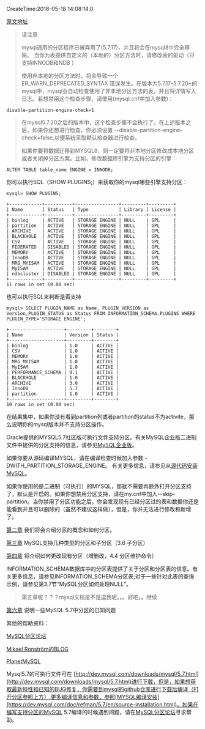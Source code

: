 CreateTime:2018-05-18 14:08:14.0

[原文地址](https://dev.mysql.com/doc/refman/5.7/en/partitioning.html)

> 请注意
>
> mysql通用的分区程序已被弃用了(5.7.17)，并且将会在mysql8中完全移除。
> 当你为表提供自定义的（本地的）分区方法时，请修改表的驱动（只支持INNODB和NDB ）
> 
> 使用非本地的分区方法时，将会导致一个 ER_WARN_DEPRECATED_SYNTAX 错误发生。在版本为5.7.17-5.7.20~的mysql中，mysql会自动检查使用了非本地分区方法的表，并且将详情写入日志。若想禁用这个检查步骤，请使用(mysql.cnf中加入参数)：

    disable-partition-engine-check=1

> 在mysql5.7.20之后的版本中，这个检查步骤不会执行了。在上述版本之后，如果你还想进行检查，你必须设置 --disable-partition-engine-check=false,以便系统采取默认检查器进行检查。
>
> 如果你要将数据迁移到MYSQL8，则一定要将非本地分区修改成本地分区或者关闭掉分区方案。比如，修改数据库引擎为支持分区的引擎：
    
    ALTER TABLE table_name ENGINE = INNODB;

你可以执行SQL（SHOW PLUGINS;）来获取你的mysql哪些引擎支持分区：

```
mysql> SHOW PLUGINS;

+------------+----------+----------------+---------+---------+
| Name       | Status   | Type           | Library | License |
+------------+----------+----------------+---------+---------+
| binlog     | ACTIVE   | STORAGE ENGINE | NULL    | GPL     |
| partition  | ACTIVE   | STORAGE ENGINE | NULL    | GPL     |
| ARCHIVE    | ACTIVE   | STORAGE ENGINE | NULL    | GPL     |
| BLACKHOLE  | ACTIVE   | STORAGE ENGINE | NULL    | GPL     |
| CSV        | ACTIVE   | STORAGE ENGINE | NULL    | GPL     |
| FEDERATED  | DISABLED | STORAGE ENGINE | NULL    | GPL     |
| MEMORY     | ACTIVE   | STORAGE ENGINE | NULL    | GPL     |
| InnoDB     | ACTIVE   | STORAGE ENGINE | NULL    | GPL     |
| MRG_MYISAM | ACTIVE   | STORAGE ENGINE | NULL    | GPL     |
| MyISAM     | ACTIVE   | STORAGE ENGINE | NULL    | GPL     |
| ndbcluster | DISABLED | STORAGE ENGINE | NULL    | GPL     |
+------------+----------+----------------+---------+---------+
11 rows in set (0.00 sec)
```
也可以执行SQL来判断是否支持

```
mysql> SELECT PLUGIN_NAME as Name, PLUGIN_VERSION as Version,PLUGIN_STATUS as Status FROM INFORMATION_SCHEMA.PLUGINS WHERE PLUGIN_TYPE='STORAGE ENGINE';

+--------------------+---------+--------+
| Name               | Version | Status |
+--------------------+---------+--------+
| binlog             | 1.0     | ACTIVE |
| CSV                | 1.0     | ACTIVE |
| MEMORY             | 1.0     | ACTIVE |
| MRG_MYISAM         | 1.0     | ACTIVE |
| MyISAM             | 1.0     | ACTIVE |
| PERFORMANCE_SCHEMA | 0.1     | ACTIVE |
| BLACKHOLE          | 1.0     | ACTIVE |
| ARCHIVE            | 3.0     | ACTIVE |
| InnoDB             | 5.7     | ACTIVE |
| partition          | 1.0     | ACTIVE |
+--------------------+---------+--------+
10 rows in set (0.00 sec)
```

在结果集中，如果你没有看到partition列或者partition的status不为activite，那么说明你的mysql版本并不支持分区操作。

Oracle提供的MYSQL5.7社区版可执行文件支持分区。有关MySQL企业版二进制文件中提供的分区支持的信息，请参见[MySQL企业版](https://dev.mysql.com/doc/refman/5.7/en/mysql-enterprise.html)。

如果你要从源码编译MYSQL，请在编译检查时候加入参数 -DWITH_PARTITION_STORAGE_ENGINE。
有关更多信息，请参见从[源代码安装MySQL](https://dev.mysql.com/doc/refman/5.7/en/source-installation.html)。

如果你使用的是二进制（可执行）的MYSQL，那就不需要再额外打开分区支持了，默认是开启的。如果你想禁用分区支持，请在my.cnf中加入--skip-partition。当你禁用了分区功能之后，你会发现现有已经分区过的表和数据你还是能看到并且可以删除的（虽然不建议这样做），但是，你并无法进行修改和新增了。

[第二章](https://dev.mysql.com/doc/mysql-partitioning-excerpt/5.7/en/partitioning-overview.html) 我们将会介绍分区的概念和如何分区。

[第三章](https://dev.mysql.com/doc/mysql-partitioning-excerpt/5.7/en/partitioning-types.html)  MySQL支持几种类型的分区和子分区（3.6 子分区）

[第四章](https://dev.mysql.com/doc/mysql-partitioning-excerpt/5.7/en/partitioning-management.html) 将介绍如何更改现有分区（增删改，4.4 分区维护命令）


INFORMATION_SCHEMA数据库中的分区表提供了关于分区和分区表的信息。有关更多信息，请参见INFORMATION_SCHEMA分区表;对于一些针对此表的查询示例，请参见第3.7节“MySQL分区如何处理NULL”。

> 第五章呢？？？mysql文档是不是逗我呢。。。好吧。。继续

[第六章](https://dev.mysql.com/doc/mysql-partitioning-excerpt/5.7/en/partitioning-limitations.html) 说明一些MySQL 5.7中分区的已知问题

其他的帮助资料：

[MySQL分区论坛](https://forums.mysql.com/list.php?106)

[Mikael Ronström的BLOG](http://mikaelronstrom.blogspot.com/)

[PlanetMySQL](https://planet.mysql.com/)

Mysql5.7的可执行文件可在 [http://dev.mysql.com/downloads/mysql/5.7.html](http://dev.mysql.com/downloads/mysql/5.7.html)进行下载，但是，如果想获取最新特性和已知的BUG修复，你需要到mysql的github仓库进行下载后编译（打开分区参照上方）,更多编译信息和参数，参照[MYSQL编译安装](https://dev.mysql.com/doc/refman/5.7/en/source-installation.html)。如果在编写支持分区的MySQL 5.7编译的时候遇到问题，请在[MySQL分区论坛](https://forums.mysql.com/list.php?106)寻求帮助。